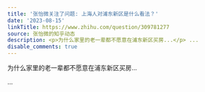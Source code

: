 ```yaml
---
title: '张怡微关注了问题: 上海人对浦东新区是什么看法？'
date: '2023-08-15'
linkTitle: https://www.zhihu.com/question/309781277
source: 张怡微的知乎动态
description: <p>为什么家里的老一辈都不愿意在浦东新区买房...</p> ...
disable_comments: true
---
```

<p>为什么家里的老一辈都不愿意在浦东新区买房...</p> ...